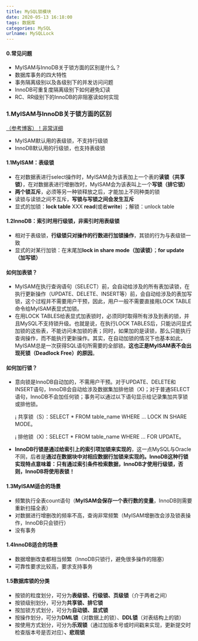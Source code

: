 ```yaml
---
title: MySQL锁模块
date: 2020-05-13 16:18:00
tags: 数据库
categories: MySQL
urlname: MySQLLock
---
```


#### 0.常见问题

- MyISAM与InnoDB关于锁方面的区别是什么？
- 数据库事务的四大特性
- 事务隔离级别以及各级别下的并发访问问题
- InnoDB可重复度隔离级别下如何避免幻读
- RC、RR级别下的InnoDB的非阻塞读如何实现

### 1.MyISAM与InnoDB关于锁方面的区别

[（参考博客）！非常详细](https://blog.csdn.net/xifeijian/article/details/20313977#t10)

- MyISAM默认用的表级锁，不支持行级锁
- InnoDB默认用的行级锁，也支持表级锁

#### 1.1MyISAM：表级锁

- 在对数据表进行select操作时，MyISAM会为该表加上一个表的**读锁（共享锁）**，在对数据表进行增删改时，MyISAM会为该表叫上一个**写锁（排它锁）**
- **两个锁互斥**，必须等另一种锁释放之后，才能加上不同种类的锁
- 读锁与读锁之间不互斥，**写锁与写锁之间会发生互斥**
- 显式的加锁：**lock table** XXX **read**(或者**write**) ；解锁：unlock table

#### 1.2InnoDB：索引时用行级锁，非索引时用表级锁

- 相对于表级锁，**行级锁只对操作的行数进行加锁操作**，其锁的行为与表级锁一致
- 显式的对某行加锁：在末尾加**lock in share mode（加读锁）**；**for update（加写锁）**

#### **如何加表锁？**

- MyISAM在执行查询语句（SELECT）前，会自动给涉及的所有表加读锁，在执行更新操作（UPDATE、DELETE、INSERT等）前，会自动给涉及的表加写锁，这个过程并不需要用户干预，因此，用户一般不需要直接用LOCK TABLE命令给MyISAM表显式加锁。
- 在用LOCK TABLES给表显式加表锁时，必须同时取得所有涉及到表的锁，并且MySQL不支持锁升级。也就是说，在执行LOCK TABLES后，只能访问显式加锁的这些表，不能访问未加锁的表；同时，如果加的是读锁，那么只能执行查询操作，而不能执行更新操作。其实，在自动加锁的情况下也基本如此，MyISAM总是一次获得SQL语句所需要的全部锁。**这也正是MyISAM表不会出现死锁（Deadlock Free）的原因**。

#### 如何加行锁？

- 意向锁是InnoDB自动加的，不需用户干预。对于UPDATE、DELETE和INSERT语句，InnoDB会自动给涉及数据集加排他锁（X)；对于普通SELECT语句，InnoDB不会加任何锁；事务可以通过以下语句显示给记录集加共享锁或排他锁。

  ¡ 共享锁（S）：SELECT * FROM table_name WHERE … LOCK IN SHARE MODE。

  ¡ 排他锁（X)：SELECT * FROM table_name WHERE … FOR UPDATE。

- **InnoDB行锁是通过给索引上的索引项加锁来实现的**，这一点MySQL与Oracle不同，后者是**通过在数据块中对相应数据行加锁来实现的。InnoDB这种行锁实现特点意味着：只有通过索引条件检索数据，InnoDB才使用行级锁，否则，InnoDB将使用表锁！**

#### 1.3MyISAM适合的场景

- 频繁执行全表count语句（**MyISAM会保存一个表行数的变量**，InnoDB则需要重新扫描全表）
- 对数据进行增删改的频率不高，查询非常频繁（MyISAM增删改会涉及锁表操作，InnoDB只会锁行）
- 没有事务

#### 1.4InnoDB适合的场景

- 数据增删改查都相当频繁（InnoDB只锁行，避免很多操作的阻塞）
- 可靠性要求比较高，要求支持事务

#### 1.5数据库锁的分类

- 按锁的粒度划分，可分为**表级锁、行级锁、页级锁**（介于两者之间）
- 按锁级别划分，可分为**共享锁、排它锁**
- 按加锁方式划分，可分为**自动锁、显式锁**
- 按操作划分，可分为**DML锁**（对数据上的锁）、**DDL锁**（对表结构上的锁）
- 按使用方式划分，可分为**乐观锁**（通过加版本号或时间戳来实现，更新提交时检查版本号是否对应）**、悲观锁**